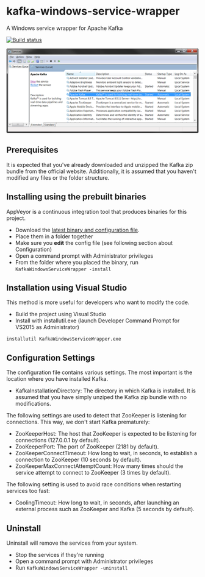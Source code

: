 # kafka-windows-service-wrapper
A Windows service wrapper for Apache Kafka

[![Build status](https://ci.appveyor.com/api/projects/status/mtk4aiu8ur6u0sqd?svg=true)](https://ci.appveyor.com/project/ngeor/kafka-windows-service-wrapper)

![Kafka and ZooKeeper installed as Windows Services](./services.png?raw=true "Kafka and ZooKeeper installed as Windows Services")

## Prerequisites
It is expected that you've already downloaded and unzipped the Kafka zip bundle from the official website.
Additionally, it is assumed that you haven't modified any files or the folder structure.

## Installing using the prebuilt binaries
AppVeyor is a continuous integration tool that produces binaries for this project.

- Download the [latest binary and configuration file](https://github.com/ngeor/kafka-windows-service-wrapper/releases/latest).
- Place them in a folder together
- Make sure you **edit** the config file (see following section about Configuration)
- Open a command prompt with Administrator privileges
- From the folder where you placed the binary, run `KafkaWindowsServiceWrapper -install`

## Installation using Visual Studio
This method is more useful for developers who want to modify the code.

- Build the project using Visual Studio
- Install with installutil.exe (launch Developer Command Prompt for VS2015 as Administrator)

```
installutil KafkaWindowsServiceWrapper.exe
```

## Configuration Settings

The configuration file contains various settings. The most important is the location where you have installed Kafka.

- KafkaInstallationDirectory: The directory in which Kafka is installed. It is assumed that you have simply unziped the Kafka zip bundle with no modifications.

The following settings are used to detect that ZooKeeper is listening for connections. This way, we don't start Kafka prematurely:

- ZooKeeperHost: The host that ZooKeeper is expected to be listening for connections (127.0.0.1 by default).
- ZooKeeperPort: The port of ZooKeeper (2181 by default).
- ZooKeeperConnectTimeout: How long to wait, in seconds, to establish a connection to ZooKeeper (10 seconds by default).
- ZooKeeperMaxConnectAttemptCount: How many times should the service attempt to connect to ZooKeeper (3 times by default).

The following setting is used to avoid race conditions when restarting services too fast:

- CoolingTimeout: How long to wait, in seconds, after launching an external process such as ZooKeeper and Kafka (5 seconds by default).

## Uninstall
Uninstall will remove the services from your system.

- Stop the services if they're running
- Open a command prompt with Administrator privileges
- Run `KafkaWindowsServiceWrapper -uninstall`
